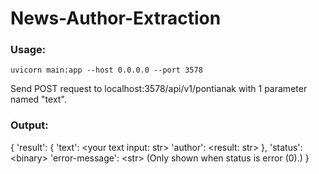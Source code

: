 # News-Author-Extraction

### Usage:
```uvicorn main:app --host 0.0.0.0 --port 3578```

Send POST request to localhost:3578/api/v1/pontianak with 1 parameter named "text".

### Output:
{
    'result': {
        'text': \<your text input: str\>
        'author': \<result: str\>
    },
    'status': \<binary\>
    'error-message': \<str\> (Only shown when status is error (0).)
}